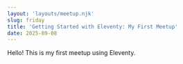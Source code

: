 ```yaml
---
layout: 'layouts/meetup.njk'
slug: friday
title: 'Getting Started with Eleventy: My First Meetup'
date: 2025-09-08
---
```


Hello! This is my first meetup using Eleventy.

